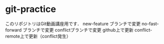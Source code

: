 # git-practice
このリポジトリはGit動画講座用です．
new-feature ブランチで変更
no-fast-forward ブランチで変更
conflictブランチで変更
github上で更新
conflict-remote上で更新（conflict発生）
